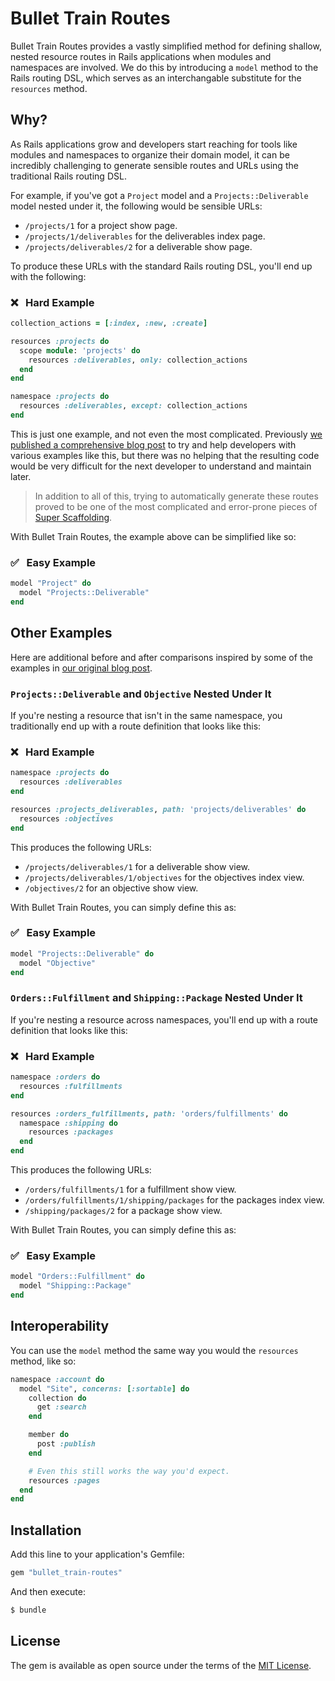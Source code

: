 # Bullet Train Routes
Bullet Train Routes provides a vastly simplified method for defining shallow, nested resource routes in Rails applications when modules and namespaces are involved. We do this by introducing a `model` method to the Rails routing DSL, which serves as an interchangable substitute for the `resources` method.

## Why?
As Rails applications grow and developers start reaching for tools like modules and namespaces to organize their domain model, it can be incredibly challenging to generate sensible routes and URLs using the traditional Rails routing DSL. 

For example, if you've got a `Project` model and a `Projects::Deliverable` model nested under it, the following would be sensible URLs:

 - `/projects/1` for a project show page.
 - `/projects/1/deliverables` for the deliverables index page.
 - `/projects/deliverables/2` for a deliverable show page.

To produce these URLs with the standard Rails routing DSL, you'll end up with the following:

### ❌ &nbsp; Hard Example
```ruby
collection_actions = [:index, :new, :create]

resources :projects do
  scope module: 'projects' do
    resources :deliverables, only: collection_actions
  end
end

namespace :projects do
  resources :deliverables, except: collection_actions
end
```

This is just one example, and not even the most complicated. Previously [we published a comprehensive blog post](https://blog.bullettrain.co/nested-namespaced-rails-routing-examples/) to try and help developers with various examples like this, but there was no helping that the resulting code would be very difficult for the next developer to understand and maintain later.

> In addition to all of this, trying to automatically generate these routes proved to be one of the most complicated and error-prone pieces of [Super Scaffolding](https://bullettrain.co/docs/super-scaffolding).

With Bullet Train Routes, the example above can be simplified like so:

### ✅ &nbsp; Easy Example
```ruby
model "Project" do 
  model "Projects::Deliverable"
end
```

## Other Examples
Here are additional before and after comparisons inspired by some of the examples in [our original blog post](https://blog.bullettrain.co/nested-namespaced-rails-routing-examples/).

### `Projects::Deliverable` and `Objective` Nested Under It

If you're nesting a resource that isn't in the same namespace, you traditionally end up with a route definition that looks like this:

### ❌ &nbsp; Hard Example
```ruby
namespace :projects do
  resources :deliverables
end

resources :projects_deliverables, path: 'projects/deliverables' do
  resources :objectives
end
```

This produces the following URLs:

- `/projects/deliverables/1` for a deliverable show view.
- `/projects/deliverables/1/objectives` for the objectives index view.
- `/objectives/2` for an objective show view.

With Bullet Train Routes, you can simply define this as:

### ✅ &nbsp; Easy Example
```ruby
model "Projects::Deliverable" do 
  model "Objective"
end
````

### `Orders::Fulfillment` and `Shipping::Package` Nested Under It

If you're nesting a resource across namespaces, you'll end up with a route definition that looks like this:

### ❌ &nbsp; Hard Example
```ruby
namespace :orders do
  resources :fulfillments
end

resources :orders_fulfillments, path: 'orders/fulfillments' do
  namespace :shipping do
    resources :packages
  end
end
```

This produces the following URLs:

- `/orders/fulfillments/1` for a fulfillment show view.
- `/orders/fulfillments/1/shipping/packages` for the packages index view.
- `/shipping/packages/2` for a package show view.

With Bullet Train Routes, you can simply define this as:

### ✅ &nbsp; Easy Example
```ruby
model "Orders::Fulfillment" do 
  model "Shipping::Package"
end
````

## Interoperability

You can use the `model` method the same way you would the `resources` method, like so:

```ruby
namespace :account do 
  model "Site", concerns: [:sortable] do 
    collection do 
      get :search
    end

    member do 
      post :publish
    end

    # Even this still works the way you'd expect.
    resources :pages
  end
end
```

## Installation
Add this line to your application's Gemfile:

```ruby
gem "bullet_train-routes"
```

And then execute:
```bash
$ bundle
```

## License
The gem is available as open source under the terms of the [MIT License](https://opensource.org/licenses/MIT).
